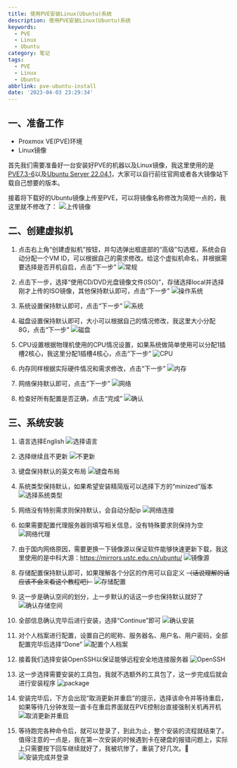 ```yaml
---
title: 使用PVE安装Linux(Ubuntu)系统
description: 使用PVE安装Linux(Ubuntu)系统
keywords:
  - PVE
  - Linux
  - Ubuntu
category: 笔记
tags:
  - PVE
  - Linux
  - Ubuntu
abbrlink: pve-ubuntu-install
date: '2023-04-03 23:29:34'
---
```


## 一、准备工作

- Proxmox VE(PVE)环境
- Linux镜像

首先我们需要准备好一台安装好PVE的机器以及Linux镜像，我这里使用的是[PVE7.3-6](https://pve.proxmox.com/wiki/Downloads#Proxmox_Virtual_Environment_7.3_.28ISO_Image.29)以及[Ubuntu Server 22.04.1](https://ubuntu.com/download/server)，大家可以自行前往官网或者各大镜像站下载自己想要的版本。

接着将下载好的Ubuntu镜像上传至PVE，可以将镜像名称修改为简短一点的，我这里就不修改了：
![上传镜像](https://chev.contrails.space:12650/images/2023/04/03/6d7c35913b9873d333233b0510851726.png)

## 二、创建虚拟机

1. 点击右上角“创建虚拟机”按钮，并勾选弹出框底部的“高级”勾选框，系统会自动分配一个VM ID，可以根据自己的需求修改。给这个虚拟机命名，并根据需要选择是否开机自启，点击“下一步”
![常规](https://chev.contrails.space:12650/images/2023/04/03/fb2153fc3754f415df7fb9b7196178b1.png)

2. 点击下一步，选择“使用CD/DVD光盘镜像文件(ISO)”，存储选择local并选择刚才上传的ISO镜像，其他保持默认即可，点击“下一步”
![操作系统](https://chev.contrails.space:12650/images/2023/04/04/d71a00b95cef8ea16e07ed744897beac.png)

3. 系统设置保持默认即可，点击“下一步”
![系统](https://chev.contrails.space:12650/images/2023/04/04/9fb621bdae00eb311d73a8bb3b3603bc.png)

4. 磁盘设置保持默认即可，大小可以根据自己的情况修改，我这里大小分配8G，点击“下一步”
![磁盘](https://chev.contrails.space:12650/images/2023/04/04/efb6462c02ab3a001e955d839dfa65d7.png)

5. CPU设置根据物理机使用的CPU情况设置，如果系统做简单使用可以分配1插槽2核心，我这里分配1插槽4核心，点击“下一步”
![CPU](https://chev.contrails.space:12650/images/2023/04/04/46d4f02d81ab3d0581f447bfbf2b46a0.png)

6. 内存同样根据实际硬件情况和需求修改，点击“下一步”
![内存](https://chev.contrails.space:12650/images/2023/04/04/1132c1cae3d7a01571fc2fe26612bc74.png)

7. 网络保持默认即可，点击“下一步”
![网络](https://chev.contrails.space:12650/images/2023/04/04/9c3e1db9a652c9d5cb0c3eacd3469891.png)

8. 检查好所有配置是否正确，点击“完成”
![确认](https://chev.contrails.space:12650/images/2023/04/04/79594d2f5047657dfddcf709674ebd32.png)

## 三、系统安装

1. 语言选择English
![选择语言](https://chev.contrails.space:12650/images/2023/04/04/853b61c8b4275ec94581448449165217.png)

2. 选择继续且不更新
![不更新](https://chev.contrails.space:12650/images/2023/04/04/d17b873ebd230f67ee5efdeb3fab5e17.png)

3. 键盘保持默认的英文布局
![键盘布局](https://chev.contrails.space:12650/images/2023/04/04/368212004bf0e9d04290e8893fcf628d.png)

4. 系统类型保持默认，如果希望安装精简版可以选择下方的“minized”版本
![选择系统类型](https://chev.contrails.space:12650/images/2023/04/04/f4020422b1e7dfc82fb7ce93ac350122.png)

5. 网络没有特别需求则保持默认，会自动分配ip
![网络连接](https://chev.contrails.space:12650/images/2023/04/04/7243a0617ca21f6a89da2a7392af6545.png)

6. 如果需要配置代理服务器则填写相关信息，没有特殊要求则保持为空
![网络代理](https://chev.contrails.space:12650/images/2023/04/04/ac5609a8e4aa1f8e7e27bcb75444e932.png)

7. 由于国内网络原因，需要更换一下镜像源以保证软件能够快速更新下载，我这里使用的是中科大源：<https://mirrors.ustc.edu.cn/ubuntu/>
![镜像源](https://chev.contrails.space:12650/images/2023/04/04/ef1f1ded0cae4e1dbfaea5e69e92d204.png)

8. 存储配置保持默认即可，如果理解各个分区的作用可以自定义 ~~（话说理解的话应该不会来看这个教程吧）~~
![存储配置](https://chev.contrails.space:12650/images/2023/04/04/c6a2c275baef100a6d8c50eb1394298c.png)

9. 这一步是确认空间的划分，上一步默认的话这一步也保持默认就好了
![确认存储空间](https://chev.contrails.space:12650/images/2023/04/04/19a0847386d59194d1f96b37eb175bc8.png)

10. 全部信息确认完毕后进行安装，选择“Continue”即可
![确认安装](https://chev.contrails.space:12650/images/2023/04/04/fe9345f533a0dc9d2249c87329133797.png)

11. 对个人档案进行配置，设置自己的昵称、服务器名、用户名、用户密码，全部配置完毕后选择“Done”
![配置个人档案](https://chev.contrails.space:12650/images/2023/04/04/560a52443594ee70d816639257a88d74.png)

12. 接着我们选择安装OpenSSH以保证能够远程安全地连接服务器
![OpenSSH](https://chev.contrails.space:12650/images/2023/04/08/23fff2b87bf274cab7e93951602bc215.png)

13. 这一步选择需要安装的工具包，我就不选额外的工具包了，这一步完成后就会进行安装程序
![package](https://chev.contrails.space:12650/images/2023/04/08/151d346d47209d39cb4f06dba0ee3faf.png)

14. 安装完毕后，下方会出现“取消更新并重启”的提示，选择该命令并等待重启，如果等待几分钟发现一直卡在重启界面就在PVE控制台直接强制关机再开机
![取消更新并重启](https://chev.contrails.space:12650/images/2023/04/08/c48b2dd8649a1ba7d4e024a3e262d4dc.png)

15. 等待跑完各种命令后，就可以登录了，到此为止，整个安装的流程就结束了。值得注意的一点是，我在第一次安装的时候遇到卡在硬盘的报错问题上，实际上只需要按下回车继续就好了，我被坑惨了，重装了好几次。🤣
![安装完成并登录](https://chev.contrails.space:12650/images/2023/04/08/47bbbb3b81593550e0c6d36274132b49.png)
